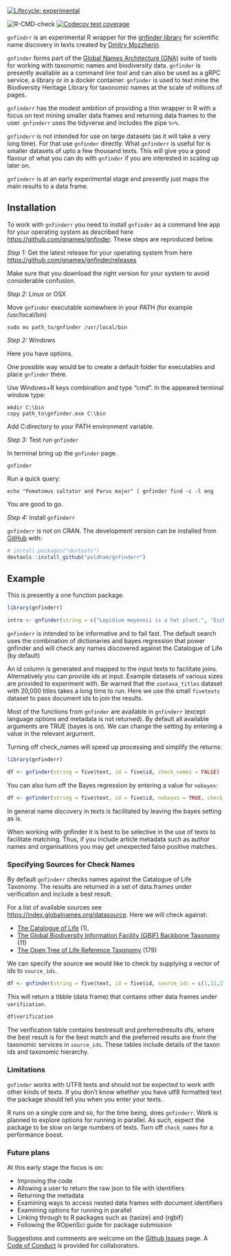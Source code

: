 
<!-- README.md is generated from README.Rmd. Please edit that file -->

<!-- badges: start -->

[![Lifecycle:
experimental](https://img.shields.io/badge/lifecycle-experimental-orange.svg)](https://www.tidyverse.org/lifecycle/#experimental)

![R-CMD-check](https://github.com/poldham/gnfinderr/workflows/R-CMD-check/badge.svg)
[![Codecov test
coverage](https://codecov.io/gh/poldham/gnfinderr/branch/master/graph/badge.svg)](https://codecov.io/gh/poldham/gnfinderr?branch=master)
<!-- badges: end -->

`gnfindrr` is an experimental R wrapper for the [gnfinder
library](https://github.com/gnames/gnfinder) for scientific name
discovery in texts created by [Dmitry
Mozzherin](https://github.com/dimus).

`gnfinder` forms part of the [Global Names Architecture
(GNA)](https://github.com/gnames) suite of tools for working with
taxonomic names and biodiversity data. `gnfinder` is presently available
as a command line tool and can also be used as a gRPC service, a library
or in a docker container. `gnfinder` is used to text mine the
Biodiversity Heritage Library for taxonomic names at the scale of
millions of pages.

`gnfinderr` has the modest ambition of providing a thin wrapper in R
with a focus on text mining smaller data frames and returning data
frames to the user. `gnfinderr` uses the tidyverse and includes the pipe
`%>%`.

`gnfinderr` is not intended for use on large datasets (as it will take a
very long time). For that use `gnfinder` directly. What `gnfinderr` is
useful for is smaller datasets of upto a few thousand texts. This will
give you a good flavour of what you can do with `gnfinder` if you are
interested in scaling up later on.

`gnfinderr` is at an early experimental stage and presently just maps
the main results to a data frame.

## Installation

To work with `gnfinderr` you need to install `gnfinder` as a command
line app for your operating system as described here
<https://github.com/gnames/gnfinder>. These steps are reproduced below.

*Step 1:* Get the latest release for your operating system from here
<https://github.com/gnames/gnfinder/releases>

Make sure that you download the right version for your system to avoid
considerable confusion.

*Step 2:* Linux or OSX

Move `gnfinder` executable somewhere in your PATH (for example
/usr/local/bin)

    sudo mv path_to/gnfinder /usr/local/bin

*Step 2:* Windows

Here you have options.

One possible way would be to create a default folder for executables and
place `gnfinder` there.

Use Windows+R keys combination and type “cmd”. In the appeared terminal
window type:

    mkdir C:\bin
    copy path_to\gnfinder.exe C:\bin

Add C:directory to your PATH environment variable.

*Step 3:* Test run `gnfinder`

In terminal bring up the `gnfinder` page.

    gnfinder

Run a quick query:

    echo "Pomatomus saltator and Parus major" | gnfinder find -c -l eng

You are good to go.

*Step 4:* install `gnfinderr`

`gnfinderr` is not on CRAN. The development version can be installed
from [GitHub](https://github.com/) with:

``` r
# install.packages("devtools")
devtools::install_github("poldham/gnfinderr")
```

## Example

This is presently a one function package.

``` r
library(gnfinderr)

intro <- gnfinder(string = c("Lepidium meyennii is a hot plant.", "Escherichia coli is not a plant at all"))
```

`gnfinderr` is intended to be informative and to fail fast. The default
search uses the combination of dictionaries and bayes regression that
power gnfinder and will check any names discovered against the Catalogue
of Life (by default)

An id column is generated and mapped to the input texts to facilitate
joins. Alternatively you can provide ids at input. Example datasets of
various sizes are provided to experiment with. Be warned that the
`zootaxa_titles` dataset with 20,000 titles takes a long time to run.
Here we use the small `fivetexts` dataset to pass document ids to join
the results.

Most of the functions from `gnfinder` are available in `gnfinderr`
(except language options and metadata is not returned). By default all
available arguments are TRUE (bayes is on). We can change the setting by
entering a value in the relevant argument.

Turning off check\_names will speed up processing and simplify the
returns:

``` r
library(gnfinderr)

df <- gnfinder(string = five$text, id = five$id, check_names = FALSE)
```

You can also turn off the Bayes regression by entering a value for
`nobayes`:

``` r
df <- gnfinder(string = five$text, id = five$id, nobayes = TRUE, check_names = FALSE)
```

In general name discovery in texts is facilitated by leaving the bayes
setting as is.

When working with gnfinder it is best to be selective in the use of
texts to facilitate matching. Thus, if you include article metadata such
as author names and organisations you may get unexpected false positive
matches.

### Specifying Sources for Check Names

By default `gnfinderr` checks names against the Catalogue of Life
Taxonomy. The results are returned in a set of data.frames under
verification and include a best result.

For a list of available sources see
<https://index.globalnames.org/datasource>. Here we will check against:

  - [The Catalogue of Life](https://www.catalogueoflife.org/) (1),
  - [The Global Biodiversity Information Facility (GBIF) Backbone
    Taxonomy](https://www.gbif.org/dataset/d7dddbf4-2cf0-4f39-9b2a-bb099caae36c)
    (11)
  - [The Open Tree of Life Reference
    Taxonomy](https://tree.opentreeoflife.org/about/taxonomy-version/ott3.2)
    (179)

We can specify the source we would like to check by supplying a vector
of ids to
`source_ids`.

``` r
df <- gnfinder(string = five$text, id = five$id, source_ids = c(1,11,179))
```

This will return a tibble (data frame) that contains other data frames
under `verification`.

``` r
df$verification
```

The verification table contains bestresult and preferredresults dfs,
where the best result is for the best match and the preferred results
are from the taxonomic services in `source_ids`. These tables include
details of the taxon ids and taxonomic hierarchy.

### Limitations

`gnfinder` works with UTF8 texts and should not be expected to work with
other kinds of texts. If you don’t know whether you have utf8 formatted
text the package should tell you when you enter your texts.

R runs on a single core and so, for the time being, does `gnfinderr`.
Work is planned to explore options for running in parallel. As such,
expect the package to be slow on large numbers of texts. Turn off
`check_names` for a performance boost.

### Future plans

At this early stage the focus is on:

  - Improving the code
  - Allowing a user to return the raw json to file with identifiers
  - Returning the metadata
  - Examining ways to access nested data frames with document
    identifiers
  - Examining options for running in parallel
  - Linking through to R packages such as {taxize} and {rgbif}
  - Following the ROpenSci guide for package submission

Suggestions and comments are welcome on the [Github
Issues](https://github.com/poldham/gnfinderr/issues) page. A [Code of
Conduct](https://github.com/poldham/gnfinderr/blob/master/CODE_OF_CONDUCT.md)
is provided for collaborators.
